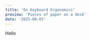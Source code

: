 ```yaml
---
title: 'On Keyboard Ergonomics'
preview: 'Pieces of paper on a desk'
date: '2025-08-03'
---
```


Hello
